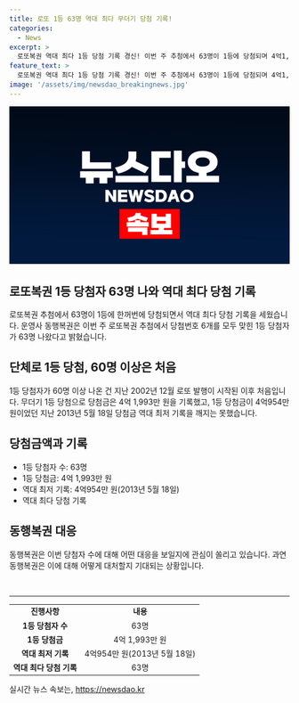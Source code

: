 ```yaml
---
title: 로또 1등 63명 역대 최다 무더기 당첨 기록!
categories:
  - News
excerpt: >
  로또복권 역대 최다 1등 당첨 기록 경신! 이번 주 추첨에서 63명이 1등에 당첨되며 4억1,993만원의 당첨금을 획득했다. 지난 2002년 이후 처음으로 60명 이상의 1등 당첨자가 나와 화제다. 2013년 기록은 깨지지 않았지만, 역대 최다 당첨으로 주목받고 있다.
feature_text: >
  로또복권 역대 최다 1등 당첨 기록 경신! 이번 주 추첨에서 63명이 1등에 당첨되며 4억1,993만원의 당첨금을 획득했다. 지난 2002년 이후 처음으로 60명 이상의 1등 당첨자가 나와 화제다. 2013년 기록은 깨지지 않았지만, 역대 최다 당첨으로 주목받고 있다.
image: '/assets/img/newsdao_breakingnews.jpg'
---
```


<p><img src="/assets/img/newsdao_breakingnews.jpg" alt="bookingtag 속보" /></p>

<h2>로또복권 1등 당첨자 63명 나와 역대 최다 당첨 기록</h2>

<p data-ke-size="size16">로또복권 추첨에서 63명이 1등에 한꺼번에 당첨되면서 역대 최다 당첨 기록을 세웠습니다. 운영사 동행복권은 이번 주 로또복권 추첨에서 당첨번호 6개를 모두 맞힌 1등 당첨자가 63명 나왔다고 밝혔습니다.</p>

<h2>단체로 1등 당첨, 60명 이상은 처음</h2>

<p data-ke-size="size16">1등 당첨자가 60명 이상 나온 건 지난 2002년 12월 로또 발행이 시작된 이후 처음입니다. 무더기 1등 당첨으로 당첨금은 4억 1,993만 원을 기록했고, 1등 당첨금이 4억954만 원이었던 지난 2013년 5월 18일 당첨금 역대 최저 기록을 깨지는 못했습니다.</p>

<h2>당첨금액과 기록</h2>

<ul>
  <li>1등 당첨자 수: 63명</li>
  <li>1등 당첨금: 4억 1,993만 원</li>
  <li>역대 최저 기록: 4억954만 원(2013년 5월 18일)</li>
  <li>역대 최다 당첨 기록</li>
</ul>

<h2>동행복권 대응</h2>

<p data-ke-size="size16">동행복권은 이번 당첨자 수에 대해 어떤 대응을 보일지에 관심이 쏠리고 있습니다. 과연 동행복권은 이에 대해 어떻게 대처할지 기대되는 상황입니다.</p>

<p data-ke-size="size16">&nbsp;</p>

<hr>

<table>
  <tr>
    <td style="text-align: center; height: 17px;"><b>진행사항</b></td>
    <td style="text-align: center; height: 17px;"><b>내용</b></td>
  </tr>
  <tr>
    <td style="text-align: center; height: 17px;"><b>1등 당첨자 수</b></td>
    <td style="text-align: center; height: 17px;">63명</td>
  </tr>
  <tr>
    <td style="text-align: center; height: 17px;"><b>1등 당첨금</b></td>
    <td style="text-align: center; height: 17px;">4억 1,993만 원</td>
  </tr>
  <tr>
    <td style="text-align: center; height: 17px;"><b>역대 최저 기록</b></td>
    <td style="text-align: center; height: 17px;">4억954만 원(2013년 5월 18일)</td>
  </tr>
  <tr>
    <td style="text-align: center; height: 17px;"><b>역대 최다 당첨 기록</b></td>
    <td style="text-align: center; height: 17px;">63명</td>
  </tr>
</table>
실시간 뉴스 속보는, <a href="https://newsdao.kr" rel="dofollow">https://newsdao.kr</a>


